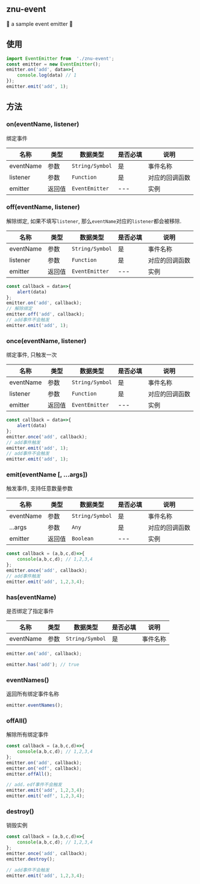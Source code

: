 ## znu-event

🚀 a sample event emitter 🌈

## 使用

``` javascript
import EventEmitter from  './znu-event';
const emitter = new EventEmitter();
emitter.on('add', data=>{
    console.log(data) // 1
});
emitter.emit('add', 1);
```
## 方法


### on(eventName, listener)
绑定事件

|名称|类型|数据类型|是否必填|说明|
|---|---|---|---|---|
|eventName| 参数 |`String/Symbol`|是|事件名称|
|listener| 参数 |`Function`|是|对应的回调函数|
|emitter| 返回值 |`EventEmitter`|---|实例|

### off(eventName, listener)
解除绑定, 如果不填写`listener`, 那么`eventName`对应的`listener`都会被移除.

|名称|类型|数据类型|是否必填|说明|
|---|---|---|---|---|
|eventName| 参数 |`String/Symbol`|是|事件名称|
|listener| 参数 |`Function`|是|对应的回调函数|
|emitter| 返回值 |`EventEmitter`|---|实例|

``` javascript
const callback = data=>{
    alert(data)
};
emitter.on('add', callback);
// 解除绑定
emitter.off('add', callback);
// add事件不会触发
emitter.emit('add', 1);
```

### once(eventName, listener)
绑定事件, 只触发一次

|名称|类型|数据类型|是否必填|说明|
|---|---|---|---|---|
|eventName| 参数 |`String/Symbol`|是|事件名称|
|listener| 参数 |`Function`|是|对应的回调函数|
|emitter| 返回值 |`EventEmitter`|---|实例|

``` javascript
const callback = data=>{
    alert(data)
};
emitter.once('add', callback);
// add事件触发
emitter.emit('add', 1);
// add事件不会触发
emitter.emit('add', 1);
```

### emit(eventName [, ...args])
触发事件, 支持任意数量参数

|名称|类型|数据类型|是否必填|说明|
|---|---|---|---|---|
|eventName| 参数 |`String/Symbol`|是|事件名称|
| ...args| 参数 |`Any`|是|对应的回调函数|
|emitter| 返回值 |`Boolean`|---|实例|

``` javascript
const callback = (a,b,c,d)=>{
    console(a,b,c,d); // 1,2,3,4
};
emitter.once('add', callback);
// add事件触发
emitter.emit('add', 1,2,3,4);
```

### has(eventName)
是否绑定了指定事件

|名称|类型|数据类型|是否必填|说明|
|---|---|---|---|---|
|eventName| 参数 |`String/Symbol`|是|事件名称|

``` javascript
emitter.on('add', callback);

emitter.has('add'); // true
```

### eventNames()
返回所有绑定事件名称

``` javascript
emitter.eventNames();
```

### offAll()
解除所有绑定事件

``` javascript
const callback = (a,b,c,d)=>{
    console(a,b,c,d); // 1,2,3,4
};
emitter.on('add', callback);
emitter.on('edf', callback);
emitter.offAll();

// add，edf事件不会触发
emitter.emit('add', 1,2,3,4);
emitter.emit('edf', 1,2,3,4);
```

### destroy()
销毁实例

``` javascript
const callback = (a,b,c,d)=>{
    console(a,b,c,d); // 1,2,3,4
};
emitter.once('add', callback);
emitter.destroy();

// add事件不会触发
emitter.emit('add', 1,2,3,4);
```
